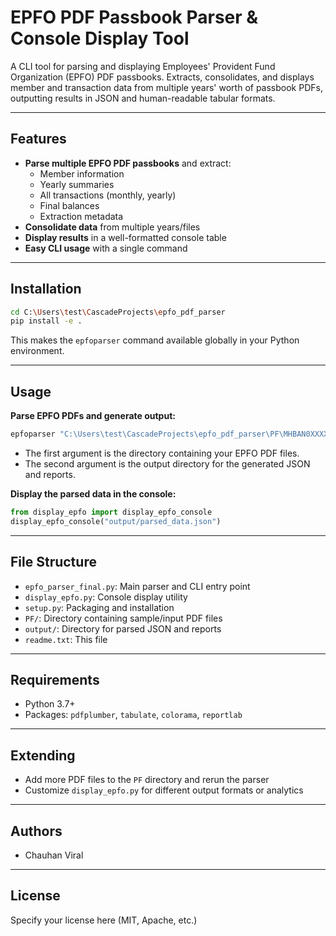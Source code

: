 # EPFO PDF Passbook Parser & Console Display Tool

A CLI tool for parsing and displaying Employees' Provident Fund Organization (EPFO) PDF passbooks. Extracts, consolidates, and displays member and transaction data from multiple years' worth of passbook PDFs, outputting results in JSON and human-readable tabular formats.

---

## Features
- **Parse multiple EPFO PDF passbooks** and extract:
  - Member information
  - Yearly summaries
  - All transactions (monthly, yearly)
  - Final balances
  - Extraction metadata
- **Consolidate data** from multiple years/files
- **Display results** in a well-formatted console table
- **Easy CLI usage** with a single command

---

## Installation

```bash
cd C:\Users\test\CascadeProjects\epfo_pdf_parser
pip install -e .
```
This makes the `epfoparser` command available globally in your Python environment.

---

## Usage

**Parse EPFO PDFs and generate output:**
```bash
epfoparser "C:\Users\test\CascadeProjects\epfo_pdf_parser\PF\MHBAN0XXXXXXXX" "C:\Users\test\CascadeProjects\epfo_pdf_parser\output"
```
- The first argument is the directory containing your EPFO PDF files.
- The second argument is the output directory for the generated JSON and reports.

**Display the parsed data in the console:**
```python
from display_epfo import display_epfo_console
display_epfo_console("output/parsed_data.json")
```

---

## File Structure
- `epfo_parser_final.py`: Main parser and CLI entry point
- `display_epfo.py`: Console display utility
- `setup.py`: Packaging and installation
- `PF/`: Directory containing sample/input PDF files
- `output/`: Directory for parsed JSON and reports
- `readme.txt`: This file

---

## Requirements
- Python 3.7+
- Packages: `pdfplumber`, `tabulate`, `colorama`, `reportlab`

---

## Extending
- Add more PDF files to the `PF` directory and rerun the parser
- Customize `display_epfo.py` for different output formats or analytics

---

## Authors
- Chauhan Viral 

---

## License
Specify your license here (MIT, Apache, etc.)
